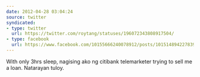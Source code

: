 ```yaml
---
date: 2012-04-28 03:04:24
source: twitter
syndicated:
- type: twitter
  url: https://twitter.com/roytang/statuses/196072343808917504/
- type: facebook
  url: https://www.facebook.com/10155666240078912/posts/10151489422783912
---
```


With only 3hrs sleep, nagising ako ng citibank telemarketer trying to sell me a loan. Natarayan tuloy.